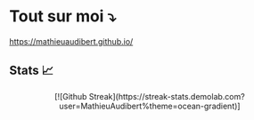 # Tout sur moi ⤵️

https://mathieuaudibert.github.io/

## Stats 📈
<div align="center">
 [![Github Streak](https://streak-stats.demolab.com?user=MathieuAudibert%theme=ocean-gradient)]
</div>
